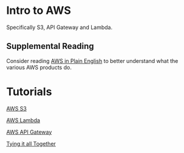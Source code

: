# Intro to AWS
Specifically S3, API Gateway and Lambda.

## Supplemental Reading

Consider reading [AWS in Plain English](https://www.expeditedssl.com/aws-in-plain-english) to better understand what the various AWS products do.

# Tutorials

[AWS S3](/s3)

[AWS Lambda](/lambda)

[AWS API Gateway](/api)

[Tying it all Together](/all)

